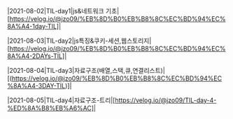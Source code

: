 

|2021-08-02|TIL-day1|js&네트워크 기초|[https://velog.io/@jzo09/%EB%8D%B0%EB%B8%8C%EC%BD%94%EC%8A%A4-1day-TIL]|

|2021-08-03|TIL-day2|js특징&쿠키-세션,웹스토리지|[https://velog.io/@jzo09/%EB%8D%B0%EB%B8%8C%EC%BD%94%EC%8A%A4-2DAYs-TIL]|

|2021-08-04|TIL-day3|자료구조(배열,스택,큐,연결리스트)|[(https://velog.io/@jzo09/%EB%8D%B0%EB%B8%8C%EC%BD%94%EC%8A%A4-3DAY-TIL)]|

|2021-08-05|TIL-day4|자료구조-트리|[https://velog.io/@jzo09/TIL-day-4-%ED%8A%B8%EB%A6%AC]|
